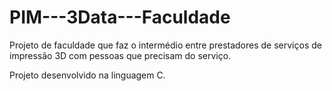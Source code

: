 # PIM---3Data---Faculdade
Projeto de faculdade que faz o intermédio entre prestadores de serviços de impressão 3D com pessoas que precisam do serviço.

Projeto desenvolvido na linguagem C.

